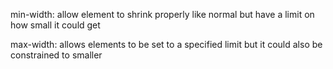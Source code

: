 min-width: allow element to shrink properly like normal
      but have a limit on how small it could get

max-width: allows elements to be set to a  specified limit
            but it could also be constrained to smaller
